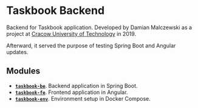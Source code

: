 # Taskbook Backend

Backend for Taskbook application. Developed by Damian Malczewski as a project at
[Cracow University of Technology](https://pk.edu.pl) in 2019.

Afterward, it served the purpose of testing Spring Boot and Angular updates.

## Modules

- [**`taskbook-be`**](./taskbook-be). Backend application in Spring Boot.
- [**`taskbook-fe`**](./taskbook-fe). Frontend application in Angular.
- [**`taskbook-env`**](./taskbook-env). Environment setup in Docker Compose.
